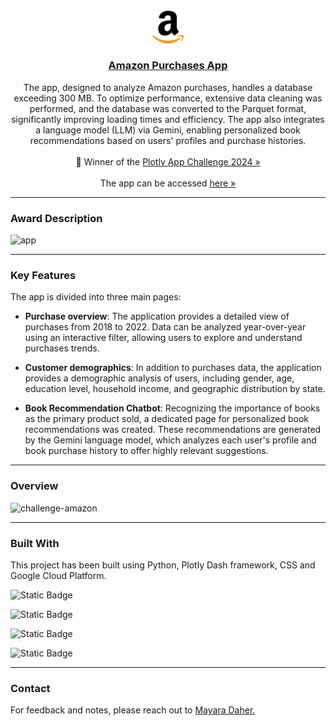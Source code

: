 <br/>
<div align="center">
  <a href="https://amazonchallenge-122629525979.southamerica-east1.run.app">
    <img src="assets/logos/favicon.svg" width="50px">
    <h3 align="center">Amazon Purchases App</h3>
  </a>
</div>

<div align="center">
    The app, designed to analyze Amazon purchases, handles a database exceeding 300 MB. To optimize performance, extensive data cleaning was performed, and the database was converted to the Parquet format, significantly improving loading times and efficiency. The app also integrates a language model (LLM) via Gemini, enabling personalized book recommendations based on users' profiles and purchase histories.
    <br/>
    <br/>
    🥇 Winner of the
    <a href="https://community.plotly.com/t/dash-club-16-autumn-app-challenge-figure-friday-improving-plotly-charts-component-and-app-of-the-month/87493" target="_blank">Plotly App Challenge 2024 »</a>
    <br/>
    <br/>
    The app can be accessed
    <a href="https://amazonchallenge-122629525979.southamerica-east1.run.app" target="_blank">here »</a>
    </strong>
  </p>
</div>

---

### Award Description

<img width="718" alt="app" src="https://github.com/user-attachments/assets/51184767-7140-4ee5-b8e7-d1a51022e9e8"> <br>

---

### Key Features

The app is divided into three main pages:
- **Purchase overview**: The application provides a detailed view of purchases from 2018 to 2022. Data can be analyzed year-over-year using an interactive filter, allowing users to explore and understand purchases trends.

- **Customer demographics**: In addition to purchases data, the application provides a demographic analysis of users, including gender, age, education level, household income, and geographic distribution by state.

- **Book Recommendation Chatbot**: Recognizing the importance of books as the primary product sold, a dedicated page for personalized book recommendations was created. These recommendations are generated by the Gemini language model, which analyzes each user's profile and book purchase history to offer highly relevant suggestions.

---

### Overview

![challenge-amazon](https://github.com/user-attachments/assets/7b06fdcc-087b-4fb8-b398-8a8ef97a84fa)

---

### Built With

<span style="font-weight: normal;">This project has been built using Python, Plotly Dash framework, CSS and Google Cloud Platform.

![Static Badge](https://img.shields.io/badge/Python-3670A0?style=for-the-badge&logo=python&logoColor=ffdd54)

![Static Badge](https://img.shields.io/badge/Plotly-4E84C4?style=for-the-badge&logo=plotly&logoColor=white)

![Static Badge](https://img.shields.io/badge/CSS-239120?style=for-the-badge&logo=css3&logoColor=white)

![Static Badge](https://img.shields.io/badge/Google%20Cloud%20Platform-4285F4?style=for-the-badge&logo=google%20cloud&logoColor=white)

---

### Contact

<span style="font-weight: normal;">For feedback and notes, please reach out to <a href="https://www.linkedin.com/in/mayaradaher" target="_blank">Mayara Daher.</a>
